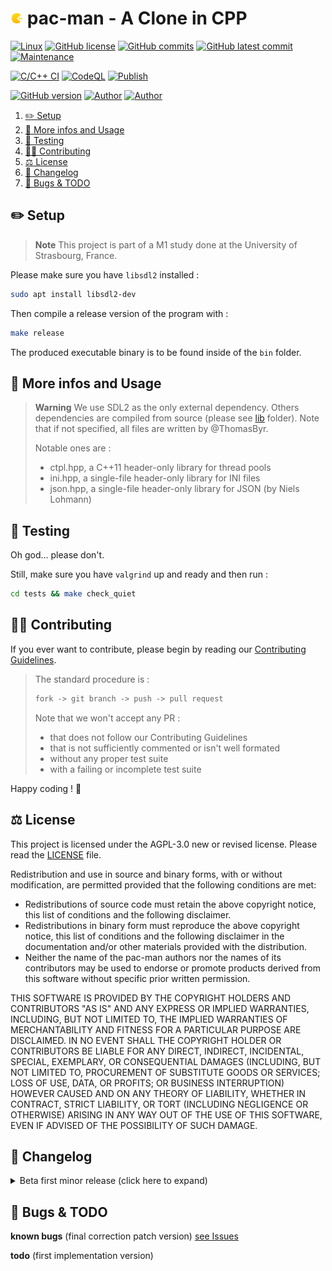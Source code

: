 # <img src="assets/icon.png" alt="icon" width="4%"/> pac-man - A Clone in CPP

[![Linux](https://svgshare.com/i/Zhy.svg)](https://docs.microsoft.com/en-us/windows/wsl/tutorials/gui-apps)
[![GitHub license](https://img.shields.io/github/license/ThomasByr/pac-man)](https://github.com/ThomasByr/pac-man/blob/master/LICENSE)
[![GitHub commits](https://badgen.net/github/commits/ThomasByr/pac-man)](https://GitHub.com/ThomasByr/pac-man/commit/)
[![GitHub latest commit](https://badgen.net/github/last-commit/ThomasByr/pac-man)](https://gitHub.com/ThomasByr/pac-man/commit/)
[![Maintenance](https://img.shields.io/badge/maintained%3F-yes-green.svg)](https://GitHub.com/ThomasByr/pac-man/graphs/commit-activity)

[![C/C++ CI](https://github.com/ThomasByr/pac-man/actions/workflows/c-cpp.yml/badge.svg)](https://github.com/ThomasByr/pac-man/actions/workflows/c-cpp.yml)
[![CodeQL](https://github.com/ThomasByr/pac-man/actions/workflows/codeql.yml/badge.svg)](https://github.com/ThomasByr/pac-man/actions/workflows/codeql.yml)
[![Publish](https://github.com/ThomasByr/pac-man/actions/workflows/publish.yml/badge.svg)](https://github.com/ThomasByr/pac-man/actions/workflows/publish.yml)

[![GitHub version](https://badge.fury.io/gh/ThomasByr%2Fpac-man.svg)](https://github.com/ThomasByr/pac-man)
[![Author](https://img.shields.io/badge/author-@ThomasByr-blue)](https://github.com/ThomasByr)
[![Author](https://img.shields.io/badge/author-@Arnaud-blue)](https://github.com/Loussiaul)

1. [✏️ Setup](#️-setup)
2. [💁 More infos and Usage](#-more-infos-and-usage)
3. [🧪 Testing](#-testing)
4. [🧑‍🏫 Contributing](#-contributing)
5. [⚖️ License](#️-license)
6. [🔄 Changelog](#-changelog)
7. [🐛 Bugs \& TODO](#-bugs--todo)

## ✏️ Setup

> **Note**
> This project is part of a M1 study done at the University of Strasbourg, France.

Please make sure you have `libsdl2` installed :

```bash
sudo apt install libsdl2-dev
```

Then compile a release version of the program with :

```bash
make release
```

The produced executable binary is to be found inside of the `bin` folder.

## 💁 More infos and Usage

> **Warning**
> We use SDL2 as the only external dependency. Others dependencies are compiled from source (please see [lib](lib) folder). Note that if not specified, all files are written by @ThomasByr.
>
> Notable ones are :
>
> - ctpl.hpp, a C++11 header-only library for thread pools
> - ini.hpp, a single-file header-only library for INI files
> - json.hpp, a single-file header-only library for JSON (by Niels Lohmann)

## 🧪 Testing

Oh god... please don't.

Still, make sure you have `valgrind` up and ready and then run :

```bash
cd tests && make check_quiet
```

## 🧑‍🏫 Contributing

If you ever want to contribute, please begin by reading our [Contributing Guidelines](.github/CONTRIBUTING.md).

> The standard procedure is :
>
> ```txt
> fork -> git branch -> push -> pull request
> ```
>
> Note that we won't accept any PR :
>
> - that does not follow our Contributing Guidelines
> - that is not sufficiently commented or isn't well formated
> - without any proper test suite
> - with a failing or incomplete test suite

Happy coding ! 🙂

## ⚖️ License

This project is licensed under the AGPL-3.0 new or revised license. Please read the [LICENSE](LICENSE) file.

Redistribution and use in source and binary forms, with or without modification, are permitted provided that the following conditions are met:

- Redistributions of source code must retain the above copyright notice, this list of conditions and the following disclaimer.
- Redistributions in binary form must reproduce the above copyright notice, this list of conditions and the following disclaimer in the documentation and/or other materials provided with the distribution.
- Neither the name of the pac-man authors nor the names of its contributors may be used to endorse or promote products derived from this software without specific prior written permission.

THIS SOFTWARE IS PROVIDED BY THE COPYRIGHT HOLDERS AND CONTRIBUTORS "AS IS" AND ANY EXPRESS OR IMPLIED WARRANTIES, INCLUDING, BUT NOT LIMITED TO, THE IMPLIED WARRANTIES OF MERCHANTABILITY AND FITNESS FOR A PARTICULAR PURPOSE ARE DISCLAIMED. IN NO EVENT SHALL THE COPYRIGHT HOLDER OR CONTRIBUTORS BE LIABLE FOR ANY DIRECT, INDIRECT, INCIDENTAL, SPECIAL, EXEMPLARY, OR CONSEQUENTIAL DAMAGES (INCLUDING, BUT NOT LIMITED TO, PROCUREMENT OF SUBSTITUTE GOODS OR SERVICES; LOSS OF USE, DATA, OR PROFITS; OR BUSINESS INTERRUPTION) HOWEVER CAUSED AND ON ANY THEORY OF LIABILITY, WHETHER IN CONTRACT, STRICT LIABILITY, OR TORT (INCLUDING NEGLIGENCE OR OTHERWISE) ARISING IN ANY WAY OUT OF THE USE OF THIS SOFTWARE, EVEN IF ADVISED OF THE POSSIBILITY OF SUCH DAMAGE.

## 🔄 Changelog

<details>
  <summary>  Beta first minor release (click here to expand) </summary>

**v0.1.0** first release

- brought back `ctpl.hpp` (thread pool)
- added `ini.hpp` (INI files) and `json.hpp` (JSON files)

</details>

## 🐛 Bugs & TODO

**known bugs** (final correction patch version) [see Issues](https://github.com/ThomasByr/pac-man/issues)

**todo** (first implementation version)
